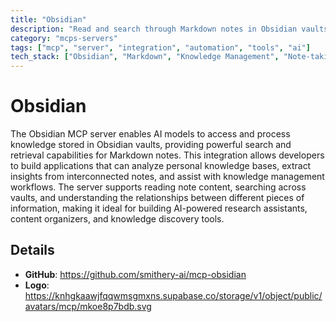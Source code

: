 ```yaml
---
title: "Obsidian"
description: "Read and search through Markdown notes in Obsidian vaults with AI integration."
category: "mcps-servers"
tags: ["mcp", "server", "integration", "automation", "tools", "ai"]
tech_stack: ["Obsidian", "Markdown", "Knowledge Management", "Note-taking", "Search"]
---
```


# Obsidian

The Obsidian MCP server enables AI models to access and process knowledge stored in Obsidian vaults, providing powerful search and retrieval capabilities for Markdown notes. This integration allows developers to build applications that can analyze personal knowledge bases, extract insights from interconnected notes, and assist with knowledge management workflows. The server supports reading note content, searching across vaults, and understanding the relationships between different pieces of information, making it ideal for building AI-powered research assistants, content organizers, and knowledge discovery tools.

## Details

- **GitHub**: https://github.com/smithery-ai/mcp-obsidian
- **Logo**: https://knhgkaawjfqqwmsgmxns.supabase.co/storage/v1/object/public/avatars/mcp/mkoe8p7bdb.svg
